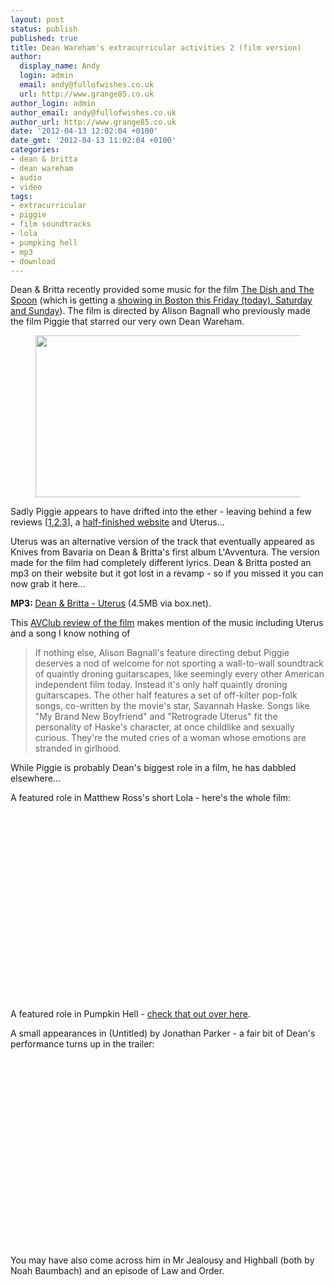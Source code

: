 ```yaml
---
layout: post
status: publish
published: true
title: Dean Wareham's extracurricular activities 2 (film version)
author:
  display_name: Andy
  login: admin
  email: andy@fullofwishes.co.uk
  url: http://www.grange85.co.uk
author_login: admin
author_email: andy@fullofwishes.co.uk
author_url: http://www.grange85.co.uk
date: '2012-04-13 12:02:04 +0100'
date_gmt: '2012-04-13 11:02:04 +0100'
categories:
- dean & britta
- dean wareham
- audio
- video
tags:
- extracurricular
- piggie
- film soundtracks
- lola
- pumpking hell
- mp3
- download
---
```

<p>Dean & Britta recently provided some music for the film <a href="https://www.facebook.com/pages/The-Dish-and-the-Spoon/191222644232581">The Dish and The Spoon</a> (which is getting a <a href="https://artsemerson.org/Online/default.asp?doWork%3A%3AWScontent%3A%3AloadArticle=Load&BOparam%3A%3AWScontent%3A%3AloadArticle%3A%3Aarticle_id=5CD8F783-8B49-48F8-8D01-EECC67B7F532">showing in Boston this Friday (today), Saturday and Sunday</a>). The film is directed by Alison Bagnall who previously made the film Piggie that starred our very own Dean Wareham.<br />
<figure class="caption aligncenter" width="500" caption="Dean Wareham in Alison Bagnall&#039;s Piggie"><img src="https://www.fullofwishes.co.uk/wp/wp-content/uploads/2012/04/Piggie_jpg_627x325_crop_upscale_q85-500x259.jpg" alt="" title="Piggie_jpg_627x325_crop_upscale_q85" width="500" height="259" class="size-medium wp-image-2337" /><figcaption class="caption-text"></figcaption></figure>
Sadly Piggie appears to have drifted into the ether - leaving behind a few reviews [<a href="http://movies.nytimes.com/2005/09/15/movies/15pigg.html" title="NY Times review of Piggie">1</a>,<a href="http://www.avclub.com/articles/piggie,4328/" title="AV Club review of Piggie">2</a>,<a href="http://www.villagevoice.com/2005-09-06/film/buffalo-gal-s-hypersensitive-misfits-dig-their-own-holes/http://www.villagevoice.com/2005-09-06/film/buffalo-gal-s-hypersensitive-misfits-dig-their-own-holes/" title="Village Voice review of Piggie">3</a>], a <a href="http://www.piggiethemovie.com/index.html" title="Piggie website">half-finished website</a> and Uterus...</p>
<p>Uterus was an alternative version of the track that eventually appeared as Knives from Bavaria on Dean & Britta's first album L'Avventura. The version made for the film had completely different lyrics. Dean & Britta posted an mp3 on their website but it got lost in a revamp - so if you missed it you can now grab it here...</p>
<p><strong>MP3: </strong><a href="http://www.box.com/s/1742acc79baf9a6d1882">Dean & Britta - Uterus</a> (4.5MB via box.net).</p>
<p>This <a href="http://www.avclub.com/articles/piggie,4328/" title="AVClub review of Piggie">AVClub review of the film</a> makes mention of the music including Uterus and a song I know nothing of </p>
<blockquote><p>
If nothing else, Alison Bagnall's feature directing debut Piggie deserves a nod of welcome for not sporting a wall-to-wall soundtrack of quaintly droning guitarscapes, like seemingly every other American independent film today. Instead it's only half quaintly droning guitarscapes. The other half features a set of off-kilter pop-folk songs, co-written by the movie's star, Savannah Haske. Songs like "My Brand New Boyfriend" and "Retrograde Uterus" fit the personality of Haske's character, at once childlike and sexually curious. They're the muted cries of a woman whose emotions are stranded in girlhood.</p></blockquote>
<p>While Piggie is probably Dean's biggest role in a film, he has dabbled elsewhere...</p>
<p>A featured role in Matthew Ross's short Lola - here's the whole film:<br />
<iframe class="aligncenter" width="560" height="315" https://www.youtube.com/embed/ABvZMXMXJj8" frameborder="0" allowfullscreen></iframe></p>
<p>A featured role in Pumpkin Hell - <a href="/2011/10/31/halloween-recycling-dean-wareham-in-pumpkin-hell/">check that out over here</a>.</p>
<p>A small appearances in (Untitled) by Jonathan Parker - a fair bit of Dean's performance turns up in the trailer:<br />
<iframe class="aligncenter" width="560" height="315" https://www.youtube.com/embed/w3Kgmv6BrEo" frameborder="0" allowfullscreen></iframe></p>
<p>You may have also come across him in Mr Jealousy and Highball (both by Noah Baumbach) and an episode of Law and Order.</p>
